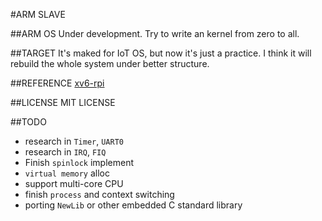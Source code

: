 #ARM SLAVE

##ARM OS
Under development. Try to write an kernel from zero to all.

##TARGET
It's maked for IoT OS, but now it's just a practice. I think it will rebuild the whole system under better structure.

##REFERENCE
[xv6-rpi](https://code.google.com/p/xv6-rpi/)

##LICENSE
MIT LICENSE

##TODO
+ research in `Timer`, `UART0`
+ research in `IRQ`, `FIQ`
+ Finish `spinlock` implement
+ `virtual memory` alloc
+ support multi-core CPU
+ finish `process` and context switching
+ porting `NewLib` or other embedded C standard library

